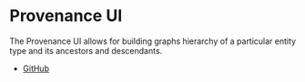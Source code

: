 # Provenance UI

The Provenance UI allows for building graphs hierarchy of a particular entity type and its ancestors and descendants.

- [GitHub](https://github.com/sennetconsortium/provenance-ui) 

